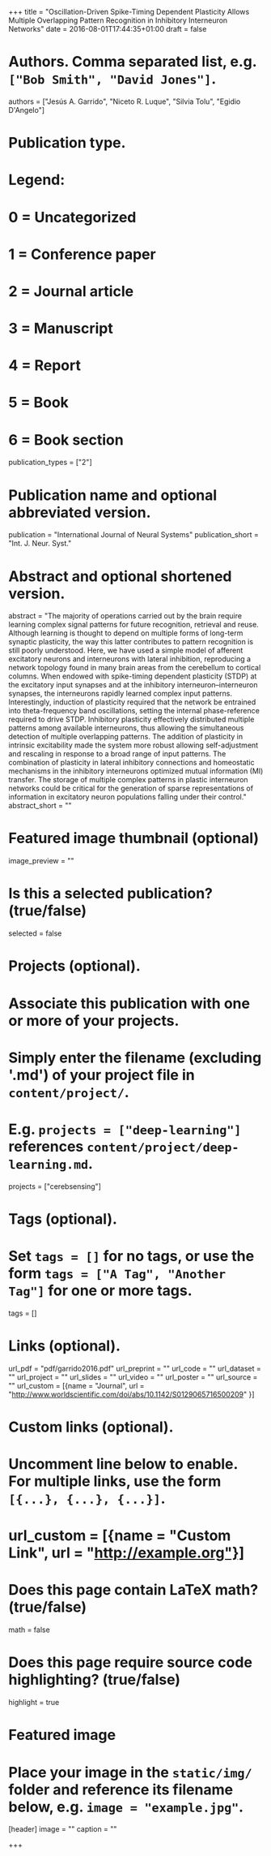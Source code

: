 +++
title = "Oscillation-Driven Spike-Timing Dependent Plasticity Allows Multiple Overlapping Pattern Recognition in Inhibitory Interneuron Networks"
date = 2016-08-01T17:44:35+01:00
draft = false

# Authors. Comma separated list, e.g. `["Bob Smith", "David Jones"]`.
authors = ["Jesús A. Garrido", "Niceto R. Luque", "Silvia Tolu", "Egidio D'Angelo"]

# Publication type.
# Legend:
# 0 = Uncategorized
# 1 = Conference paper
# 2 = Journal article
# 3 = Manuscript
# 4 = Report
# 5 = Book
# 6 = Book section
publication_types = ["2"]

# Publication name and optional abbreviated version.
publication = "International Journal of Neural Systems"
publication_short = "Int. J. Neur. Syst."

# Abstract and optional shortened version.
abstract = "The majority of operations carried out by the brain require learning complex signal patterns for future recognition, retrieval and reuse. Although learning is thought to depend on multiple forms of long-term synaptic plasticity, the way this latter contributes to pattern recognition is still poorly understood. Here, we have used a simple model of afferent excitatory neurons and interneurons with lateral inhibition, reproducing a network topology found in many brain areas from the cerebellum to cortical columns. When endowed with spike-timing dependent plasticity (STDP) at the excitatory input synapses and at the inhibitory interneuron–interneuron synapses, the interneurons rapidly learned complex input patterns. Interestingly, induction of plasticity required that the network be entrained into theta-frequency band oscillations, setting the internal phase-reference required to drive STDP. Inhibitory plasticity effectively distributed multiple patterns among available interneurons, thus allowing the simultaneous detection of multiple overlapping patterns. The addition of plasticity in intrinsic excitability made the system more robust allowing self-adjustment and rescaling in response to a broad range of input patterns. The combination of plasticity in lateral inhibitory connections and homeostatic mechanisms in the inhibitory interneurons optimized mutual information (MI) transfer. The storage of multiple complex patterns in plastic interneuron networks could be critical for the generation of sparse representations of information in excitatory neuron populations falling under their control."
abstract_short = ""

# Featured image thumbnail (optional)
image_preview = ""

# Is this a selected publication? (true/false)
selected = false

# Projects (optional).
#   Associate this publication with one or more of your projects.
#   Simply enter the filename (excluding '.md') of your project file in `content/project/`.
#   E.g. `projects = ["deep-learning"]` references `content/project/deep-learning.md`.
projects = ["cerebsensing"]

# Tags (optional).
#   Set `tags = []` for no tags, or use the form `tags = ["A Tag", "Another Tag"]` for one or more tags.
tags = []

# Links (optional).
url_pdf = "pdf/garrido2016.pdf"
url_preprint = ""
url_code = ""
url_dataset = ""
url_project = ""
url_slides = ""
url_video = ""
url_poster = ""
url_source = ""
url_custom = [{name = "Journal", url = "http://www.worldscientific.com/doi/abs/10.1142/S0129065716500209" }]

# Custom links (optional).
#   Uncomment line below to enable. For multiple links, use the form `[{...}, {...}, {...}]`.
# url_custom = [{name = "Custom Link", url = "http://example.org"}]

# Does this page contain LaTeX math? (true/false)
math = false

# Does this page require source code highlighting? (true/false)
highlight = true

# Featured image
# Place your image in the `static/img/` folder and reference its filename below, e.g. `image = "example.jpg"`.
[header]
image = ""
caption = ""

+++

